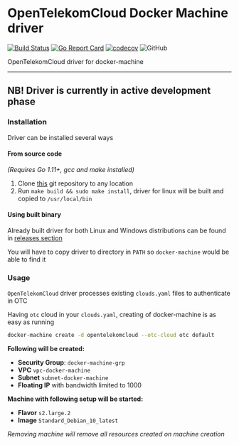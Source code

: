 # OpenTelekomCloud Docker Machine driver
[![Build Status](https://travis-ci.org/opentelekomcloud/docker-machine-opentelekomcloud.svg?branch=devel)](https://travis-ci.org/opentelekomcloud/docker-machine-opentelekomcloud)
[![Go Report Card](https://goreportcard.com/badge/github.com/opentelekomcloud/docker-machine-opentelekomcloud)](https://goreportcard.com/report/github.com/opentelekomcloud/docker-machine-opentelekomcloud)
[![codecov](https://codecov.io/gh/opentelekomcloud/docker-machine-opentelekomcloud/branch/master/graph/badge.svg)](https://codecov.io/gh/opentelekomcloud/docker-machine-opentelekomcloud)
![GitHub](https://img.shields.io/github/license/opentelekomcloud/docker-machine-opentelekomcloud)

OpenTelekomCloud driver for docker-machine

---
NB! Driver is currently in active development phase
---

### Installation

Driver can be installed several ways

#### From source code
_(Requires Go 1.11+, gcc and make installed)_
1. Clone [this](https://github.com/opentelekomcloud/docker-machine-opentelekomcloud) git repository to any location
2. Run `make build && sudo make install`, driver for linux will be built and copied to `/usr/local/bin`

#### Using built binary
Already built driver for both Linux and Windows distributions can be found in
[releases section](https://github.com/opentelekomcloud/docker-machine-opentelekomcloud/releases)

You will have to copy driver to directory in `PATH` so `docker-machine` would be able to find it

### Usage

`OpenTelekomCloud` driver processes existing `clouds.yaml` files to authenticate in OTC

Having `otc` cloud in your `clouds.yaml`, creating of docker-machine is as easy as running

```bash
docker-machine create -d opentelekomcloud --otc-cloud otc default
```

**Following will be created:**

- **Security Group**: `docker-machine-grp`
- **VPC** `vpc-docker-machine`
- **Subnet** `subnet-docker-machine`
- **Floating IP** with bandwidth limited to 1000

**Machine with following setup will be started:**
- **Flavor** `s2.large.2`
- **Image** `Standard_Debian_10_latest`

*Removing machine will remove all resources created on machine creation*
